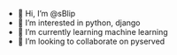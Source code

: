 - 👋 Hi, I’m @sBlip
- 👀 I’m interested in python, django
- 🌱 I’m currently learning machine learning
- 💞️ I’m looking to collaborate on pyserved

<!---
sBlip/sBlip is a ✨ special ✨ repository because its `README.md` (this file) appears on your GitHub profile.
You can click the Preview link to take a look at your changes.
--->
